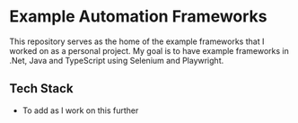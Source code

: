 # Example Automation Frameworks

This repository serves as the home of the example frameworks that I worked on as a personal project.
My goal is to have example frameworks in .Net, Java and TypeScript using Selenium and Playwright.

## Tech Stack

- To add as I work on this further
